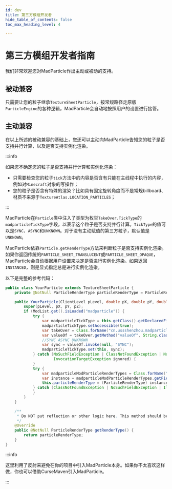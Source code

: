 ```yaml
---
id: dev
title: 第三方模组开发者
hide_table_of_contents: false
toc_max_heading_level: 4

---
```


# 第三方模组开发者指南

我们非常欢迎您对MadParticle作出主动或被动的支持。

## 被动兼容

只需要让您的粒子继承`TextureSheetParticle`，按常规路径走原版`ParticleEngine`的各种逻辑，MadParticle会自动地按照用户的设置进行接管。

## 主动兼容

在以上所述的被动兼容的基础上，您还可以主动向MadParticle告知您的粒子是否支持并行计算，以及是否支持实例化渲染。

:::info 

如果您不确定您的粒子是否支持并行计算和实例化渲染：

- 只需要检查您的粒子`tick`方法中的内容是否含有只能在主线程中执行的内容，例如对`Minecraft`对象的写操作；
- 您的粒子是否含有特殊的渲染？比如具有固定旋转角度而不是常规billboard、材质不来源于`TextureAtlas.LOCATION_PARTICLES`；

:::

MadParticle在`Particle`类中注入了类型为枚举`TakeOver.TickType`的`madparticleTickType`字段，以表示这个粒子是否支持并行计算。`TickType`的值可以是`SYNC`、`ASYNC`和`UNKNOWN`。对于没有主动赋值的第三方粒子，默认值是`UNKNOWN`。

MadParticle依靠`Particle.getRenderType`方法来判断粒子是否支持实例化渲染。如果你返回传统的`PARTICLE_SHEET_TRANSLUCENT`或`PARTICLE_SHEET_OPAQUE`，MadParticle会自动根据用户设置来决定是否进行实例化渲染。如果返回`INSTANCED`，则是显式指定总是进行实例化渲染。

以下是完整的参考代码：

```java
public class YourParticle extends TextureSheetParticle {
    private @NotNull ParticleRenderType particleRenderType = ParticleRenderType.PARTICLE_SHEET_TRANSLUCENT;

    public YourParticle(ClientLevel pLevel, double pX, double pY, double pZ, ParticleRenderType particleRenderType) {
        super(pLevel, pX, pY, pZ);
        if (ModList.get().isLoaded("madparticle")) {
            try {
                var madparticleTickType = this.getClass().getDeclaredField("madparticleTickType");
                madparticleTickType.setAccessible(true);
                var takeOver = Class.forName("cn.ussshenzhou.madparticle.particle.enums.TakeOver.TickType");
                var valueOf = takeOver.getMethod("valueOf", String.class);
                //SYNC ASYNC UNKNOWN
                var sync = valueOf.invoke(null, "SYNC");
                madparticleTickType.set(this, sync);
            } catch (NoSuchFieldException | ClassNotFoundException | NoSuchMethodException | IllegalAccessException |
                     InvocationTargetException ignored) {
            }
            try {
                var madparticleModParticleRenderTypes = Class.forName("cn.ussshenzhou.madparticle.particle.ModParticleRenderTypes");
                var instance = madparticleModParticleRenderTypes.getField("INSTANCED");
                this.particleRenderType = (ParticleRenderType) instance.get(null);
            } catch (ClassNotFoundException | NoSuchFieldException | IllegalAccessException ignored) {
            }
        }
    }

    /**
     * Do NOT put reflection or other logic here. This method should be as quick as possible.
     */
    @Override
    public @NotNull ParticleRenderType getRenderType() {
        return particleRenderType;
    }
}
```

:::info

这里利用了反射来避免在你的项目中引入MadParticle本身。如果你不太喜欢这样做，你也可以借助CurseMaven引入MadParticle。

:::

